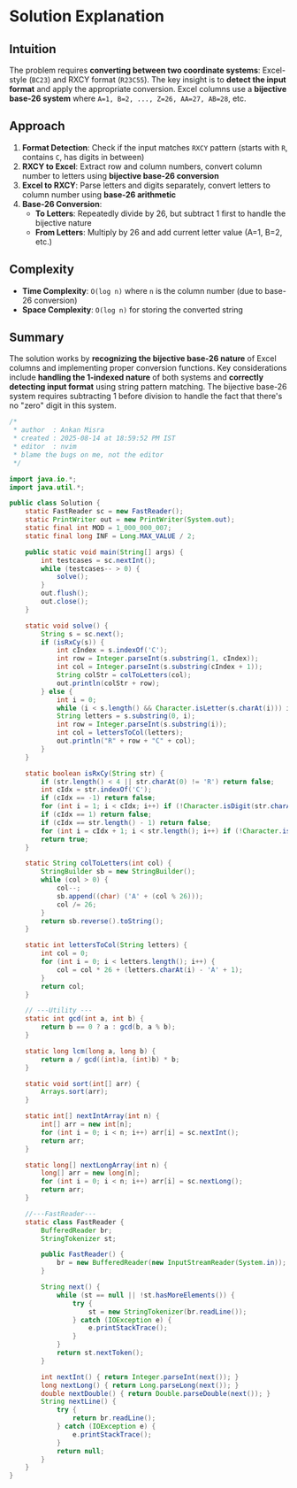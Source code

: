 
# Solution Explanation

## Intuition
The problem requires **converting between two coordinate systems**: Excel-style (`BC23`) and RXCY format (`R23C55`). The key insight is to **detect the input format** and apply the appropriate conversion. Excel columns use a **bijective base-26 system** where `A=1, B=2, ..., Z=26, AA=27, AB=28`, etc.

## Approach
1. **Format Detection**: Check if the input matches `RXCY` pattern (starts with `R`, contains `C`, has digits in between)
2. **RXCY to Excel**: Extract row and column numbers, convert column number to letters using **bijective base-26 conversion**
3. **Excel to RXCY**: Parse letters and digits separately, convert letters to column number using **base-26 arithmetic**
4. **Base-26 Conversion**:
   - **To Letters**: Repeatedly divide by 26, but subtract 1 first to handle the bijective nature
   - **From Letters**: Multiply by 26 and add current letter value (A=1, B=2, etc.)

## Complexity
- **Time Complexity**: `O(log n)` where `n` is the column number (due to base-26 conversion)
- **Space Complexity**: `O(log n)` for storing the converted string

## Summary
The solution works by **recognizing the bijective base-26 nature** of Excel columns and implementing proper conversion functions. Key considerations include **handling the 1-indexed nature** of both systems and **correctly detecting input format** using string pattern matching. The bijective base-26 system requires subtracting 1 before division to handle the fact that there's no "zero" digit in this system.
```java
/*
 * author  : Ankan Misra
 * created : 2025-08-14 at 18:59:52 PM IST
 * editor  : nvim
 * blame the bugs on me, not the editor
 */

import java.io.*;
import java.util.*;

public class Solution {
    static FastReader sc = new FastReader();
    static PrintWriter out = new PrintWriter(System.out);
    static final int MOD = 1_000_000_007;
    static final long INF = Long.MAX_VALUE / 2;

    public static void main(String[] args) {
        int testcases = sc.nextInt();
        while (testcases-- > 0) {
            solve();
        }
        out.flush();
        out.close();
    }

    static void solve() {
        String s = sc.next();
        if (isRxCy(s)) {
            int cIndex = s.indexOf('C');
            int row = Integer.parseInt(s.substring(1, cIndex));
            int col = Integer.parseInt(s.substring(cIndex + 1));
            String colStr = colToLetters(col);
            out.println(colStr + row);
        } else {
            int i = 0;
            while (i < s.length() && Character.isLetter(s.charAt(i))) i++;
            String letters = s.substring(0, i);
            int row = Integer.parseInt(s.substring(i));
            int col = lettersToCol(letters);
            out.println("R" + row + "C" + col);
        }
    }

    static boolean isRxCy(String str) {
        if (str.length() < 4 || str.charAt(0) != 'R') return false;
        int cIdx = str.indexOf('C');
        if (cIdx == -1) return false;
        for (int i = 1; i < cIdx; i++) if (!Character.isDigit(str.charAt(i))) return false;
        if (cIdx == 1) return false;
        if (cIdx == str.length() - 1) return false;
        for (int i = cIdx + 1; i < str.length(); i++) if (!Character.isDigit(str.charAt(i))) return false;
        return true;
    }

    static String colToLetters(int col) {
        StringBuilder sb = new StringBuilder();
        while (col > 0) {
            col--;
            sb.append((char) ('A' + (col % 26)));
            col /= 26;
        }
        return sb.reverse().toString();
    }

    static int lettersToCol(String letters) {
        int col = 0;
        for (int i = 0; i < letters.length(); i++) {
            col = col * 26 + (letters.charAt(i) - 'A' + 1);
        }
        return col;
    }

    // ---Utility ---
    static int gcd(int a, int b) {
        return b == 0 ? a : gcd(b, a % b);
    }

    static long lcm(long a, long b) {
        return a / gcd((int)a, (int)b) * b;
    }

    static void sort(int[] arr) {
        Arrays.sort(arr);
    }

    static int[] nextIntArray(int n) {
        int[] arr = new int[n];
        for (int i = 0; i < n; i++) arr[i] = sc.nextInt();
        return arr;
    }

    static long[] nextLongArray(int n) {
        long[] arr = new long[n];
        for (int i = 0; i < n; i++) arr[i] = sc.nextLong();
        return arr;
    }

    //---FastReader---
    static class FastReader {
        BufferedReader br;
        StringTokenizer st;

        public FastReader() {
            br = new BufferedReader(new InputStreamReader(System.in));
        }

        String next() {
            while (st == null || !st.hasMoreElements()) {
                try {
                    st = new StringTokenizer(br.readLine());
                } catch (IOException e) {
                    e.printStackTrace();
                }
            }
            return st.nextToken();
        }

        int nextInt() { return Integer.parseInt(next()); }
        long nextLong() { return Long.parseLong(next()); }
        double nextDouble() { return Double.parseDouble(next()); }
        String nextLine() {
            try {
                return br.readLine();
            } catch (IOException e) {
                e.printStackTrace();
            }
            return null;
        }
    }
}

```
